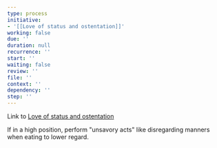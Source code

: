 ```yaml
---
type: process
initiative:
- '[[Love of status and ostentation]]'
working: false
due: ''
duration: null
recurrence: ''
start: ''
waiting: false
review: ''
file: ''
context: ''
dependency: ''
step: ''
---
```


Link to [Love of status and ostentation](Initiatives/bad%20traits/Love%20of%20status%20and%20ostentation.md)

If in a high position, perform "unsavory acts" like disregarding manners when eating to lower regard.